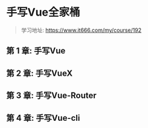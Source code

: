 # 手写Vue全家桶

> 学习地址: https://www.it666.com/my/course/192

## 第 1 章: 手写Vue

## 第 2 章: 手写VueX

## 第 3 章: 手写Vue-Router

## 第 4 章: 手写Vue-cli